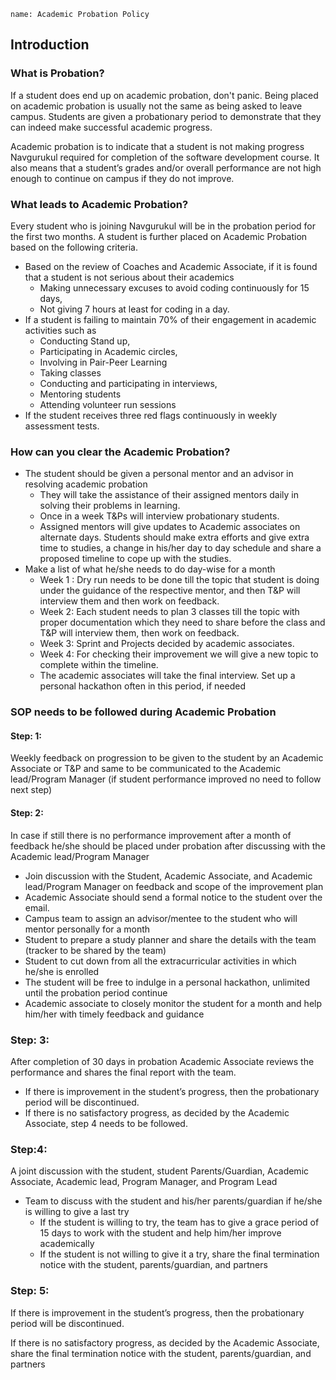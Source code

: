 ```ngMeta
name: Academic Probation Policy
```

## Introduction

### What is Probation?

If a student does end up on academic probation, don't panic. Being placed on academic probation is usually not the same as being asked to leave campus. Students are given a probationary period to demonstrate that they can indeed make successful academic progress.  

Academic probation is to indicate that a student is not making progress Navgurukul required for completion of the software development course. It also means that a student’s grades and/or overall performance are not high enough to continue on campus if they do not improve.  

### What leads to Academic Probation?

Every student who is joining Navgurukul will be in the probation period for the first two months. A student is further placed on Academic Probation based on the following criteria.  


- Based on the review of Coaches and Academic Associate, if it is found that a student is not serious about their academics
    - Making unnecessary excuses to avoid coding continuously for 15 days,
    - Not giving 7 hours at least for coding in a day.
- If a student is failing to maintain 70% of their engagement in academic activities such as
    - Conducting Stand up,
    - Participating in Academic circles,
    - Involving in Pair-Peer Learning
    - Taking classes
    - Conducting and participating in interviews,
    - Mentoring students
    - Attending volunteer run sessions
- If the student receives three red flags continuously in weekly assessment tests.

### How can you clear the Academic Probation?

- The student should be given a personal mentor and an advisor in resolving academic probation
    - They will take the assistance of their assigned mentors daily in solving their problems in learning.
    - Once in a week T&Ps will interview probationary students.
    - Assigned mentors will give updates to Academic associates on alternate days. Students should make extra efforts and give extra time to studies, a change in his/her day to day schedule and share a proposed timeline to cope up with the studies.
- Make a list of what he/she needs to do day-wise for a month
    - Week 1 : Dry run needs to be done till the topic that student is doing under the guidance of the respective mentor, and then T&P will interview them and then work on feedback.
    - Week 2: Each student needs to plan 3 classes till the topic with proper
documentation which they need to share before the class and T&P will interview
them, then work on feedback.
    - Week 3: Sprint and Projects decided by academic associates.
    - Week 4: For checking their improvement we will give a new topic to complete
within the timeline.
    - The academic associates will take the final interview.
Set up a personal hackathon often in this period, if needed


### SOP needs to be followed during Academic Probation

#### Step: 1:

Weekly feedback on progression to be given to the student by an Academic Associate or T&P and same to be communicated to the Academic lead/Program Manager (if student performance improved no need to follow next step)

#### Step: 2: 
In case if still there is no performance improvement after a month of feedback he/she should be placed under probation after discussing with the Academic lead/Program Manager


- Join discussion with the Student, Academic Associate, and Academic
lead/Program Manager on feedback and scope of the improvement plan
- Academic Associate should send a formal notice to the student over the email.
- Campus team to assign an advisor/mentee to the student who will mentor
personally for a month
- Student to prepare a study planner and share the details with the team (tracker to be shared by the team)
- Student to cut down from all the extracurricular activities in which he/she is
enrolled
- The student will be free to indulge in a personal hackathon, unlimited until the
probation period continue
- Academic associate to closely monitor the student for a month and help him/her
with timely feedback and guidance

### Step: 3: 

After completion of 30 days in probation Academic Associate reviews the performance and shares the final report with the team.

- If there is improvement in the student’s progress, then the probationary period
will be discontinued.
- If there is no satisfactory progress, as decided by the Academic Associate, step 4 needs to be followed.

### Step:4: 

A joint discussion with the student, student Parents/Guardian, Academic Associate, Academic lead, Program Manager, and Program Lead

- Team to discuss with the student and his/her parents/guardian if he/she is willing to give a last try
    - If the student is willing to try, the team has to give a grace period of 15
days to work with the student and help him/her improve academically
    -  If the student is not willing to give it a try, share the final termination notice with the student, parents/guardian, and partners

### Step: 5:

If there is improvement in the student’s progress, then the probationary period will be discontinued.

If there is no satisfactory progress, as decided by the Academic Associate, share the final termination notice with the student, parents/guardian, and partners